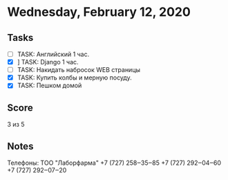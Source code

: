 # Wednesday, February 12, 2020

## Tasks
- [ ] TASK: Английский 1 час.
- [x] ] TASK: Django 1 час.
- [ ] TASK: Накидать набросок WEB страницы
- [x] TASK: Купить колбы и мерную посуду.
- [x] TASK: Пешком домой

## Score
3 из 5

## Notes

Телефоны:
ТОО "Лаборфарма"
+7 (727) 258‒35‒85
+7 (727) 292‒04‒60
+7 (727) 292‒07‒20